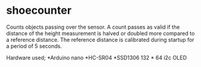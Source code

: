 # shoecounter
Counts objects passing over the sensor. A count passes as valid if the distance of the height measurement is halved or doubled more compared to a reference distance. The reference distance is calibrated during startup for a period of 5 seconds.


Hardware used;
*Arduino nano 
*HC-SR04
*SSD1306 132 * 64 i2c OLED
